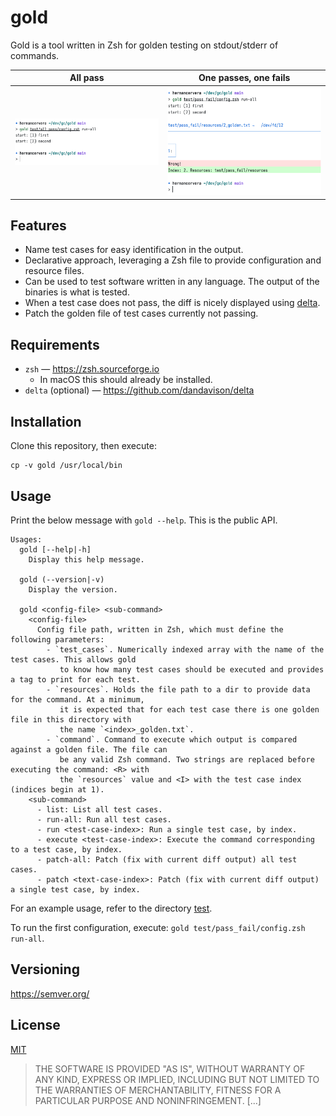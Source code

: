 # gold

Gold is a tool written in Zsh for golden testing on stdout/stderr of commands.

<table>
  <tr>
    <th>All pass</th>
    <th>One passes, one fails</th>
  </tr>
  <tr>
    <th><img src="./media/all_pass.png"></th>
    <th><img src="./media/pass_fail.png"></th>
  </tr>
</table>

## Features

- Name test cases for easy identification in the output.
- Declarative approach, leveraging a Zsh file to provide configuration and resource files.
- Can be used to test software written in any language. The output of the binaries is what is tested.
- When a test case does not pass, the diff is nicely displayed using [delta](https://github.com/dandavison/delta).
- Patch the golden file of test cases currently not passing.

## Requirements

- `zsh` — <https://zsh.sourceforge.io>
  - In macOS this should already be installed.
- `delta` (optional) — <https://github.com/dandavison/delta>

## Installation

Clone this repository, then execute:

```text
cp -v gold /usr/local/bin
```

## Usage

Print the below message with `gold --help`. This is the public API.

```text
Usages:
  gold [--help|-h]
    Display this help message.

  gold (--version|-v)
    Display the version.

  gold <config-file> <sub-command>
    <config-file>
      Config file path, written in Zsh, which must define the following parameters:
        - `test_cases`. Numerically indexed array with the name of the test cases. This allows gold
           to know how many test cases should be executed and provides a tag to print for each test.
        - `resources`. Holds the file path to a dir to provide data for the command. At a minimum,
           it is expected that for each test case there is one golden file in this directory with
           the name `<index>_golden.txt`.
        - `command`. Command to execute which output is compared against a golden file. The file can
           be any valid Zsh command. Two strings are replaced before executing the command: <R> with
           the `resources` value and <I> with the test case index (indices begin at 1).
    <sub-command>
      - list: List all test cases.
      - run-all: Run all test cases.
      - run <test-case-index>: Run a single test case, by index.
      - execute <test-case-index>: Execute the command corresponding to a test case, by index.
      - patch-all: Patch (fix with current diff output) all test cases.
      - patch <text-case-index>: Patch (fix with current diff output) a single test case, by index.
```

For an example usage, refer to the directory [test](./test).

To run the first configuration, execute: `gold test/pass_fail/config.zsh run-all`.

## Versioning

<https://semver.org/>

## License

[MIT](./LICENSE)

> THE SOFTWARE IS PROVIDED "AS IS", WITHOUT WARRANTY OF ANY KIND, EXPRESS OR
> IMPLIED, INCLUDING BUT NOT LIMITED TO THE WARRANTIES OF MERCHANTABILITY,
> FITNESS FOR A PARTICULAR PURPOSE AND NONINFRINGEMENT. [...]
